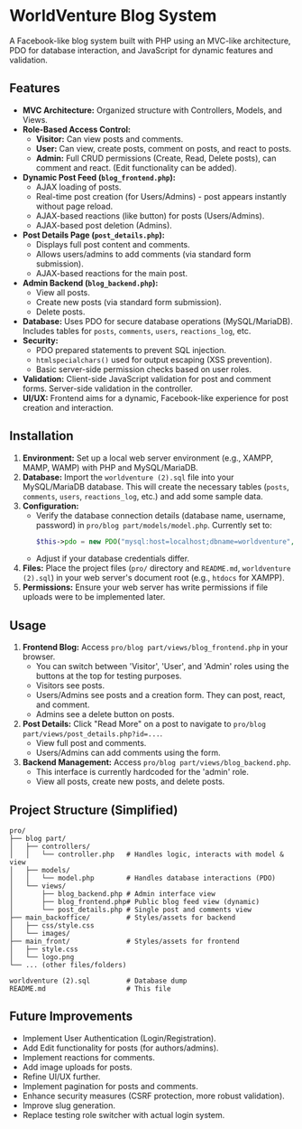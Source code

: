 # WorldVenture Blog System

A Facebook-like blog system built with PHP using an MVC-like architecture, PDO for database interaction, and JavaScript for dynamic features and validation.

## Features

-   **MVC Architecture:** Organized structure with Controllers, Models, and Views.
-   **Role-Based Access Control:**
    -   **Visitor:** Can view posts and comments.
    -   **User:** Can view, create posts, comment on posts, and react to posts.
    -   **Admin:** Full CRUD permissions (Create, Read, Delete posts), can comment and react. (Edit functionality can be added).
-   **Dynamic Post Feed (`blog_frontend.php`):**
    -   AJAX loading of posts.
    -   Real-time post creation (for Users/Admins) - post appears instantly without page reload.
    -   AJAX-based reactions (like button) for posts (Users/Admins).
    -   AJAX-based post deletion (Admins).
-   **Post Details Page (`post_details.php`):**
    -   Displays full post content and comments.
    -   Allows users/admins to add comments (via standard form submission).
    -   AJAX-based reactions for the main post.
-   **Admin Backend (`blog_backend.php`):**
    -   View all posts.
    -   Create new posts (via standard form submission).
    -   Delete posts.
-   **Database:** Uses PDO for secure database operations (MySQL/MariaDB). Includes tables for `posts`, `comments`, `users`, `reactions_log`, etc.
-   **Security:**
    -   PDO prepared statements to prevent SQL injection.
    -   `htmlspecialchars()` used for output escaping (XSS prevention).
    -   Basic server-side permission checks based on user roles.
-   **Validation:** Client-side JavaScript validation for post and comment forms. Server-side validation in the controller.
-   **UI/UX:** Frontend aims for a dynamic, Facebook-like experience for post creation and interaction.

## Installation

1.  **Environment:** Set up a local web server environment (e.g., XAMPP, MAMP, WAMP) with PHP and MySQL/MariaDB.
2.  **Database:** Import the `worldventure (2).sql` file into your MySQL/MariaDB database. This will create the necessary tables (`posts`, `comments`, `users`, `reactions_log`, etc.) and add some sample data.
3.  **Configuration:**
    -   Verify the database connection details (database name, username, password) in `pro/blog part/models/model.php`. Currently set to:
        ```php
        $this->pdo = new PDO("mysql:host=localhost;dbname=worldventure", "root", "", [ ... ]);
        ```
    -   Adjust if your database credentials differ.
4.  **Files:** Place the project files (`pro/` directory and `README.md`, `worldventure (2).sql`) in your web server's document root (e.g., `htdocs` for XAMPP).
5.  **Permissions:** Ensure your web server has write permissions if file uploads were to be implemented later.

## Usage

1.  **Frontend Blog:** Access `pro/blog part/views/blog_frontend.php` in your browser.
    -   You can switch between 'Visitor', 'User', and 'Admin' roles using the buttons at the top for testing purposes.
    -   Visitors see posts.
    -   Users/Admins see posts and a creation form. They can post, react, and comment.
    -   Admins see a delete button on posts.
2.  **Post Details:** Click "Read More" on a post to navigate to `pro/blog part/views/post_details.php?id=...`.
    -   View full post and comments.
    -   Users/Admins can add comments using the form.
3.  **Backend Management:** Access `pro/blog part/views/blog_backend.php`.
    -   This interface is currently hardcoded for the 'admin' role.
    -   View all posts, create new posts, and delete posts.

## Project Structure (Simplified)

```
pro/
├── blog part/
│   ├── controllers/
│   │   └── controller.php   # Handles logic, interacts with model & view
│   ├── models/
│   │   └── model.php        # Handles database interactions (PDO)
│   └── views/
│       ├── blog_backend.php # Admin interface view
│       ├── blog_frontend.php# Public blog feed view (dynamic)
│       └── post_details.php # Single post and comments view
├── main_backoffice/         # Styles/assets for backend
│   ├── css/style.css
│   └── images/
├── main_front/              # Styles/assets for frontend
│   ├── style.css
│   └── logo.png
└── ... (other files/folders)

worldventure (2).sql         # Database dump
README.md                    # This file
```

## Future Improvements

-   Implement User Authentication (Login/Registration).
-   Add Edit functionality for posts (for authors/admins).
-   Implement reactions for comments.
-   Add image uploads for posts.
-   Refine UI/UX further.
-   Implement pagination for posts and comments.
-   Enhance security measures (CSRF protection, more robust validation).
-   Improve slug generation.
-   Replace testing role switcher with actual login system.
